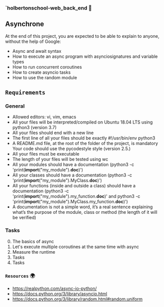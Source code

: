 ### `holbertonschool-web_back_end :dart:

## Asynchrone 


At the end of this project, you are expected to be able to explain to anyone, without the help of Google:

* Async and await syntax
* How to execute an async program with asynciosignatures and variable types
* How to run concurrent coroutines
* How to create asyncio tasks
* How to use the random module



## `Requirements`

### General

- Allowed editors: vi, vim, emacs
- All your files will be interpreted/compiled on Ubuntu 18.04 LTS using python3 (version 3.7)
- All your files should end with a new line
- The first line of all your files should be exactly #!/usr/bin/env python3
- A README.md file, at the root of the folder of the project, is mandatory
    Your code should use the pycodestyle style (version 2.5.)
- All your files must be executable
- The length of your files will be tested using wc
- All your modules should have a documentation (python3 -c 'print(__import__("my_module").__doc__)')
- All your classes should have a documentation (python3 -c 'print(__import__("my_module").MyClass.__doc__)')
- All your functions (inside and outside a class) should have a documentation (python3 -c 'print(__import__("my_module").my_function.__doc__)' and python3 -c 'print(__import__("my_module").MyClass.my_function.__doc__)')
- A documentation is not a simple word, it’s a real sentence explaining what’s the purpose of the module, class or method (the length of it will be verified)



### Tasks

0. The basics of async 
1. Let's execute multiple coroutines at the same time with async 
2. Measure the runtime  
3. Tasks
4. Tasks


### `Resources`   :earth_africa:
 * https://realpython.com/async-io-python/
 * https://docs.python.org/3/library/asyncio.html
 * https://docs.python.org/3/library/random.html#random.uniform
